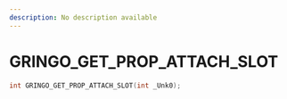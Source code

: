```yaml
---
description: No description available 
---
```


# GRINGO_GET_PROP_ATTACH_SLOT

```cpp
int GRINGO_GET_PROP_ATTACH_SLOT(int _Unk0);
```